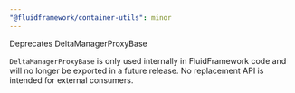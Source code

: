 ```yaml
---
"@fluidframework/container-utils": minor
---
```


Deprecates DeltaManagerProxyBase

`DeltaManagerProxyBase` is only used internally in FluidFramework code and will no longer be exported in a future release.
No replacement API is intended for external consumers.
